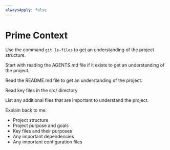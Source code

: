 ```yaml
---
alwaysApply: false
---
```


# Prime Context

Use the command `git ls-files` to get an understanding of the project structure.

Start with reading the AGENTS.md file if it exists to get an understanding of the project.

Read the README.md file to get an understanding of the project.

Read key files in the src/ directory

List any additional files that are important to understand the project.

Explain back to me:
- Project structure
- Project purpose and goals
- Key files and their purposes
- Any important dependencies
- Any important configuration files